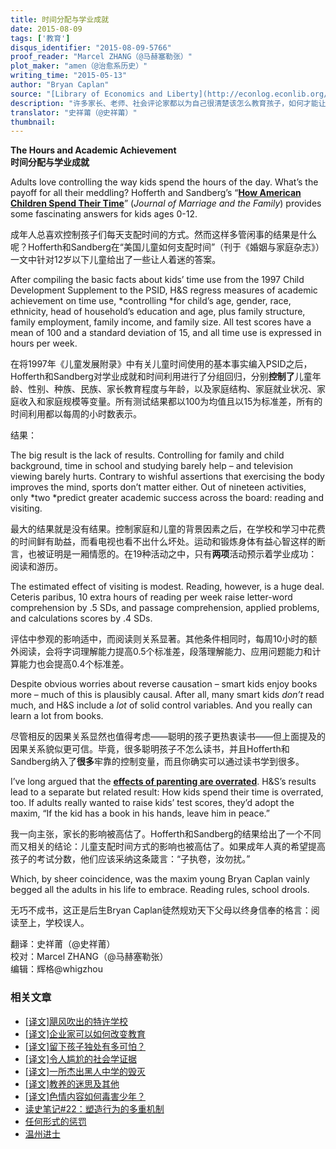 ```yaml
---
title: 时间分配与学业成就
date: 2015-08-09
tags: ['教育']
disqus_identifier: "2015-08-09-5766"
proof_reader: "Marcel ZHANG（@马赫塞勒张）"
plot_maker: "amen（@治愈系历史）"
writing_time: "2015-05-13"
author: "Bryan Caplan"
source: "[Library of Economics and Liberty](http://econlog.econlib.org/archives/2015/05/the_hours_acade.html)"
description: "许多家长、老师、社会评论家都以为自己很清楚该怎么教育孩子，如何才能让孩子更好的成长，或者如一些家长所追求的：如何让孩子提高学习成绩，人人都有很多看法，往往还很自信，似乎道理显白得根本没必要解释，本文介绍的一项研究，或许会让他们大跌眼镜。"
translator: "史祥莆（@史祥莆）"
thumbnail:
---
```


**The Hours and Academic Achievement**  
**时间分配与学业成就**

Adults love controlling the way kids spend the hours of the day. What’s the payoff for all their meddling? Hofferth and Sandberg’s “[**How American Children Spend Their Time**](http://deepblue.lib.umich.edu/bitstream/handle/2027.42/73393/j.1741-3737.2001.00295?sequence=1)” (*Journal of Marriage and the Family*) provides some fascinating answers for kids ages 0-12.

成年人总喜欢控制孩子们每天支配时间的方式。然而这样多管闲事的结果是什么呢？Hofferth和Sandberg在“美国儿童如何支配时间”（刊于《婚姻与家庭杂志》）一文中针对12岁以下儿童给出了一些让人着迷的答案。

After compiling the basic facts about kids’ time use from the 1997 Child Development Supplement to the PSID, H&S regress measures of academic achievement on time use, *controlling *for child’s age, gender, race, ethnicity, head of household’s education and age, plus family structure, family employment, family income, and family size. All test scores have a mean of 100 and a standard deviation of 15, and all time use is expressed in hours per week.

在将1997年《儿童发展附录》中有关儿童时间使用的基本事实编入PSID之后，Hofferth和Sandberg对学业成就和时间利用进行了分组回归，分别**控制了**儿童年龄、性别、种族、民族、家长教育程度与年龄，以及家庭结构、家庭就业状况、家庭收入和家庭规模等变量。所有测试结果都以100为均值且以15为标准差，所有的时间利用都以每周的小时数表示。

结果：

The big result is the lack of results. Controlling for family and child background, time in school and studying barely help – and television viewing barely hurts. Contrary to wishful assertions that exercising the body improves the mind, sports don’t matter either. Out of nineteen activities, only *two *predict greater academic success across the board: reading and visiting.

最大的结果就是没有结果。控制家庭和儿童的背景因素之后，在学校和学习中花费的时间鲜有助益，而看电视也看不出什么坏处。运动和锻炼身体有益心智这样的断言，也被证明是一厢情愿的。在19种活动之中，只有**两项**活动预示着学业成功：阅读和游历。

The estimated effect of visiting is modest. Reading, however, is a huge deal. Ceteris paribus, 10 extra hours of reading per week raise letter-word comprehension by .5 SDs, and passage comprehension, applied problems, and calculations scores by .4 SDs.

评估中参观的影响适中，而阅读则关系显著。其他条件相同时，每周10小时的额外阅读，会将字词理解能力提高0.5个标准差，段落理解能力、应用问题能力和计算能力也会提高0.4个标准差。

Despite obvious worries about reverse causation – smart kids enjoy books more – much of this is plausibly causal. After all, many smart kids *don’t* read much, and H&S include a *lot* of solid control variables. And you really can learn a lot from books.

尽管相反的因果关系显然也值得考虑——聪明的孩子更热衷读书——但上面提及的因果关系貌似更可信。毕竟，很多聪明孩子不怎么读书，并且Hofferth和Sandberg纳入了**很多**牢靠的控制变量，而且你确实可以通过读书学到很多。

I’ve long argued that the [**effects of parenting are overrated**](http://www.amazon.com/gp/product/046501867X?ie=UTF8&tag=bryacaplwebp-20&linkCode=as2&camp=1789&creative=9325&creativeASIN=046501867X). H&S’s results lead to a separate but related result: How kids spend their time is overrated, too. If adults really wanted to raise kids’ test scores, they’d adopt the maxim, “If the kid has a book in his hands, leave him in peace.”

我一向主张，家长的影响被高估了。Hofferth和Sandberg的结果给出了一个不同而又相关的结论：儿童支配时间方式的影响也被高估了。如果成年人真的希望提高孩子的考试分数，他们应该采纳这条箴言：“子执卷，汝勿扰。”

Which, by sheer coincidence, was the maxim young Bryan Caplan vainly begged all the adults in his life to embrace. Reading rules, school drools.

无巧不成书，这正是后生Bryan Caplan徒然规劝天下父母以终身信奉的格言：阅读至上，学校误人。


翻译：史祥莆（@史祥莆）  
校对：Marcel ZHANG（@马赫塞勒张）  
编辑：辉格@whigzhou

### 相关文章

* [[译文]飓风吹出的特许学校](https://headsalon.org/archives/7547.html "[译文]飓风吹出的特许学校")
* [[译文]企业家可以如何改变教育](https://headsalon.org/archives/7525.html "[译文]企业家可以如何改变教育")
* [[译文]留下孩子独处有多可怕？](https://headsalon.org/archives/7513.html "[译文]留下孩子独处有多可怕？")
* [[译文]令人尴尬的社会学证据](https://headsalon.org/archives/7481.html "[译文]令人尴尬的社会学证据")
* [[译文]一所杰出黑人中学的毁灭](https://headsalon.org/archives/7478.html "[译文]一所杰出黑人中学的毁灭")
* [[译文]教养的迷思及其他](https://headsalon.org/archives/7476.html "[译文]教养的迷思及其他")
* [[译文]色情内容如何毒害少年？](https://headsalon.org/archives/7470.html "[译文]色情内容如何毒害少年？")
* [读史笔记#22：塑造行为的多重机制](https://headsalon.org/archives/7463.html "读史笔记#22：塑造行为的多重机制")
* [任何形式的惩罚](https://headsalon.org/archives/7774.html "任何形式的惩罚")
* [温州进士](https://headsalon.org/archives/7595.html "温州进士")

